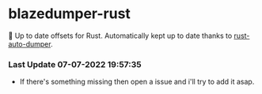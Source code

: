 # blazedumper-rust

🚀 Up to date offsets for Rust. Automatically kept up to date thanks to [rust-auto-dumper](https://github.com/Akandesh/rust-auto-dumper).


### Last Update 07-07-2022 19:57:35
- If there's something missing then open a issue and i'll try to add it asap.